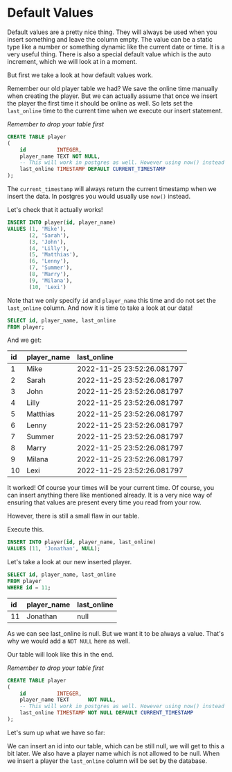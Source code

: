 # Default Values

Default values are a pretty nice thing.
They will always be used when you insert something and leave the column empty.
The value can be a static type like a number or something dynamic like the current date or time.
It is a very useful thing.
There is also a special default value which is the auto increment, which we will look at in a moment.

But first we take a look at how default values work.

Remember our old player table we had?
We save the online time manually when creating the player.
But we can actually assume that once we insert the player the first time it should be online as well.
So lets set the `last_online` time to the current time when we execute our insert statement.

*Remember to drop your table first*

```sql
CREATE TABLE player
(
    id          INTEGER,
    player_name TEXT NOT NULL,
    -- This will work in postgres as well. However using now() instead is recommended
    last_online TIMESTAMP DEFAULT CURRENT_TIMESTAMP
);
```

The `current_timestamp` will always return the current timestamp when we insert the data.
In postgres you would usually use `now()` instead.

Let's check that it actually works!

```sql
INSERT INTO player(id, player_name)
VALUES (1, 'Mike'),
       (2, 'Sarah'),
       (3, 'John'),
       (4, 'Lilly'),
       (5, 'Matthias'),
       (6, 'Lenny'),
       (7, 'Summer'),
       (8, 'Marry'),
       (9, 'Milana'),
       (10, 'Lexi')
```

Note that we only specify `id` and `player_name` this time and do not set the `last_online` column.
And now it is time to take a look at our data!

```sql
SELECT id, player_name, last_online
FROM player;
```

And we get:

| id  | player\_name | last\_online               |
|:----|:-------------|:---------------------------|
| 1   | Mike         | 2022-11-25 23:52:26.081797 |
| 2   | Sarah        | 2022-11-25 23:52:26.081797 |
| 3   | John         | 2022-11-25 23:52:26.081797 |
| 4   | Lilly        | 2022-11-25 23:52:26.081797 |
| 5   | Matthias     | 2022-11-25 23:52:26.081797 |
| 6   | Lenny        | 2022-11-25 23:52:26.081797 |
| 7   | Summer       | 2022-11-25 23:52:26.081797 |
| 8   | Marry        | 2022-11-25 23:52:26.081797 |
| 9   | Milana       | 2022-11-25 23:52:26.081797 |
| 10  | Lexi         | 2022-11-25 23:52:26.081797 |

It worked!
Of course your times will be your current time.
Of course, you can insert anything there like mentioned already.
It is a very nice way of ensuring that values are present every time you read from your row.

However, there is still a small flaw in our table.

Execute this.

```sql
INSERT INTO player(id, player_name, last_online)
VALUES (11, 'Jonathan', NULL);
```

Let's take a look at our new inserted player.

```sql
SELECT id, player_name, last_online
FROM player
WHERE id = 11;
```

| id  | player\_name | last\_online |
|:----|:-------------|:-------------|
| 11  | Jonathan     | null         |

As we can see last_online is null.
But we want it to be always a value.
That's why we would add a `NOT NULL` here as well.

Our table will look like this in the end.

*Remember to drop your table first*

```sql
CREATE TABLE player
(
    id          INTEGER,
    player_name TEXT      NOT NULL,
    -- This will work in postgres as well. However using now() instead is recommended
    last_online TIMESTAMP NOT NULL DEFAULT CURRENT_TIMESTAMP
);
```

Let's sum up what we have so far:

We can insert an id into our table, which can be still null, we will get to this a bit later.
We also have a player name which is not allowed to be null.
When we insert a player the `last_online` column will be set by the database.
